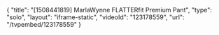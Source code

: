 {
    "title": "[1508441819] MarlaWynne FLATTERfit Premium Pant",
    "type": "solo",
    "layout": "iframe-static",
    "videoId": "123178559",
    "url": "\/tvpembed\/123178559"
}